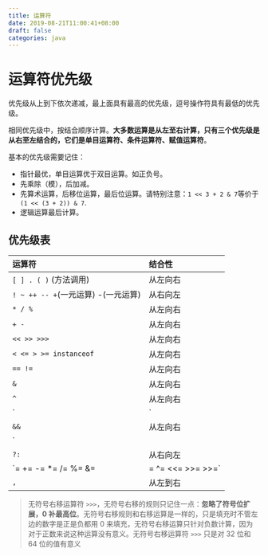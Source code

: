 ```yaml
---
title: 运算符
date: 2019-08-21T11:00:41+08:00
draft: false
categories: java
---
```


# 运算符优先级

优先级从上到下依次递减，最上面具有最高的优先级，逗号操作符具有最低的优先级。

相同优先级中，按结合顺序计算。**大多数运算是从左至右计算，只有三个优先级是从右至左结合的，它们是单目运算符、条件运算符、赋值运算符**。

基本的优先级需要记住：

  - 指针最优，单目运算优于双目运算。如正负号。
  - 先乘除（模），后加减。
  - 先算术运算，后移位运算，最后位运算。请特别注意：`1 << 3 + 2 & 7`等价于 `(1 << (3 + 2)) & 7`.
  - 逻辑运算最后计算。


## 优先级表

| 运算符	     | 结合性     |
| :------------- | :------------- |
|`[ ] . ( )` (方法调用)|从左向右  |
|`! ~ ++ -- +`(一元运算) -(一元运算) |从右向左|
|`* / %`  |从左向右 |
|`+ -`　| 从左向右|
|`<< >> >>>` |从左向右|
|`< <= > >= instanceof`|	从左向右|
|`== !=`| 从左向右|
|`&`|从左向右|
|`^`|从左向右|
| `|`  |从左向右|
|`&&` | 从左向右|
|  `||`  | 从左向右|
| `?:`  | 从右向左|
| `= += -= *= /= %= &= |= ^= <<= >>= >>=`  | 从右向左|
|`,`|	从左到右|

> 无符号右移运算符 `>>>`，无符号右移的规则只记住一点：**忽略了符号位扩展，0 补最高位**。无符号右移规则和右移运算是一样的，只是填充时不管左边的数字是正是负都用 0 来填充，无符号右移运算只针对负数计算，因为对于正数来说这种运算没有意义。无符号右移运算符 `>>>` 只是对 32 位和 64 位的值有意义
